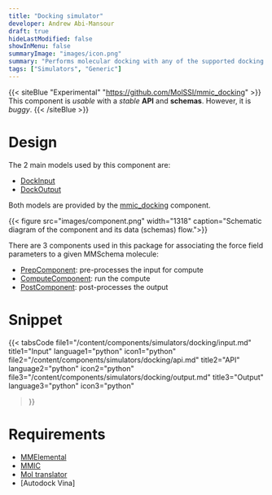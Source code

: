 ```yaml
---
title: "Docking simulator"
developer: Andrew Abi-Mansour
draft: true
hideLastModified: false
showInMenu: false
summaryImage: "images/icon.png" 
summary: "Performs molecular docking with any of the supported docking engines"
tags: ["Simulators", "Generic"]
---
```


{{< siteBlue "Experimental" "https://github.com/MolSSI/mmic_docking" >}}
This component is *usable* with a *stable* **API** and **schemas**. However, it is *buggy*.
{{< /siteBlue >}}

# Design
The 2 main models used by this component are:
- [DockInput](https://github.com/MolSSI/mmic_docking/blob/master/mmic_docking/models/input.py#L8)
- [DockOutput](https://github.com/MolSSI/mmic_docking/blob/master/mmic_docking/models/input.py#L14)

Both models are provided by the [mmic_docking](/components/simulators/docking) component.

{{< figure src="images/component.png" width="1318" caption="Schematic diagram of the component and its data (schemas) flow.">}}

There are 3 components used in this package for associating the force field parameters to a given MMSchema molecule: 
- [PrepComponent](https://github.com/MolSSI/mmic_docking/blob/master/mmic_docking/components/prep_component.py#L7): pre-processes the input for compute
- [ComputeComponent](https://github.com/MolSSI/mmic_docking/blob/master/mmic_docking/components/post_component.py#L5): run the compute
- [PostComponent](https://github.com/MolSSI/mmic_docking/blob/master/mmic_docking/components/post_component.py#L5): post-processes the output

# Snippet
{{< tabsCode
    file1="/content/components/simulators/docking/input.md" title1="Input" language1="python" icon1="python"
    file2="/content/components/simulators/docking/api.md" title2="API" language2="python" icon2="python"
    file3="/content/components/simulators/docking/output.md" title3="Output" language3="python" icon3="python"
>}}

# Requirements
- [MMElemental](https://github.com/MolSSI/MMElemental)
- [MMIC](https://github.com/MolSSI/mmic)
- [Mol translator](http://localhost:1313/tags/translators)
- [Autodock Vina]

